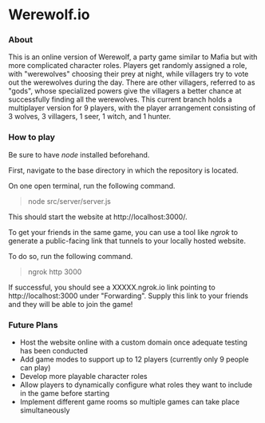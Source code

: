 # Werewolf.io

### About

This is an online version of Werewolf, a party game similar to Mafia but with more complicated character roles. Players get randomly assigned a role, with "werewolves" choosing their prey at night, while villagers try to vote out the werewolves during the day. There are other villagers, referred to as "gods", whose specialized powers give the villagers a better chance at successfully finding all the werewolves. This current branch holds a multiplayer version for 9 players, with the player arrangement consisting of 3 wolves, 3 villagers, 1 seer, 1 witch, and 1 hunter. 

### How to play

Be sure to have *node* installed beforehand.

First, navigate to the base directory in which the repository is located. 

On one open terminal, run the following command.

> node src/server/server.js

This should start the website at http://localhost:3000/.

To get your friends in the same game, you can use a tool like *ngrok* to generate a public-facing link that tunnels to your locally hosted website.

To do so, run the following command.

> ngrok http 3000

If successful, you should see a XXXXX.ngrok.io link pointing to http://localhost:3000 under "Forwarding". Supply this link to your friends and they will be able to join the game!

### Future Plans

* Host the website online with a custom domain once adequate testing has been conducted
* Add game modes to support up to 12 players (currently only 9 people can play)
* Develop more playable character roles 
* Allow players to dynamically configure what roles they want to include in the game before starting
* Implement different game rooms so multiple games can take place simultaneously
